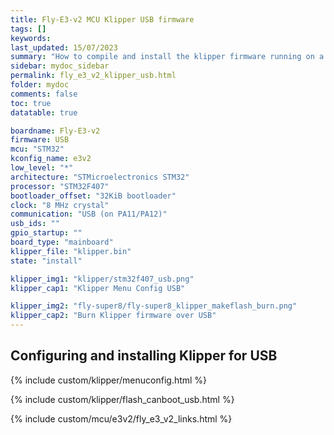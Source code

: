 ```yaml
---
title: Fly-E3-v2 MCU Klipper USB firmware
tags: []
keywords: 
last_updated: 15/07/2023
summary: "How to compile and install the klipper firmware running on a Fly-E3-v2 in USB mode"
sidebar: mydoc_sidebar
permalink: fly_e3_v2_klipper_usb.html
folder: mydoc
comments: false
toc: true
datatable: true

boardname: Fly-E3-v2
firmware: USB
mcu: "STM32"
kconfig_name: e3v2
low_level: "*"
architecture: "STMicroelectronics STM32"
processor: "STM32F407"
bootloader_offset: "32KiB bootloader"
clock: "8 MHz crystal"
communication: "USB (on PA11/PA12)"
usb_ids: ""
gpio_startup: ""
board_type: "mainboard"
klipper_file: "klipper.bin"
state: "install"

klipper_img1: "klipper/stm32f407_usb.png"
klipper_cap1: "Klipper Menu Config USB"

klipper_img2: "fly-super8/fly-super8_klipper_makeflash_burn.png"
klipper_cap2: "Burn Klipper firmware over USB"
---
```


## Configuring and installing Klipper for USB

{% include custom/klipper/menuconfig.html %}

{% include custom/klipper/flash_canboot_usb.html %}

{% include custom/mcu/e3v2/fly_e3_v2_links.html %}
